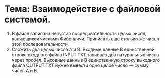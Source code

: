 # Тема: Взаимодействие с файловой системой.

1.	В файле записана непустая последовательность целых чисел, являющихся числами Фибоначчи. Приписать еще столько же чисел этой последовательности.
2.	Сложить два целых числа А и В.
Входные данные
В единственной строке входного файла INPUT.TXT записано два натуральных числа через пробел.
Выходные данные
В единственную строку выходного файла OUTPUT.TXT нужно вывести одно целое число — сумму чисел А и В.
